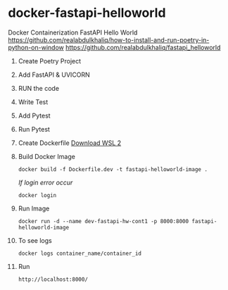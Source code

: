 # docker-fastapi-helloworld

Docker Containerization FastAPI Hello World
https://github.com/realabdulkhaliq/how-to-install-and-run-poetry-in-python-on-window
https://github.com/realabdulkhaliq/fastapi_helloworld

1. Create Poetry Project
2. Add FastAPI & UVICORN
3. RUN the code
4. Write Test
5. Add Pytest
6. Run Pytest
7. Create Dockerfile
   [Download WSL 2](https://wslstorestorage.blob.core.windows.net/wslblob/wsl_update_x64.msi)
8. Build Docker Image

   ```
   docker build -f Dockerfile.dev -t fastapi-helloworld-image .
   ```

   _If login error occur_

   ```
   docker login
   ```

9. Run Image
   ```
   docker run -d --name dev-fastapi-hw-cont1 -p 8000:8000 fastapi-helloworld-image
   ```
10. To see logs

    ```
    docker logs container_name/container_id
    ```

11. Run

    ```
    http://localhost:8000/
    ```

